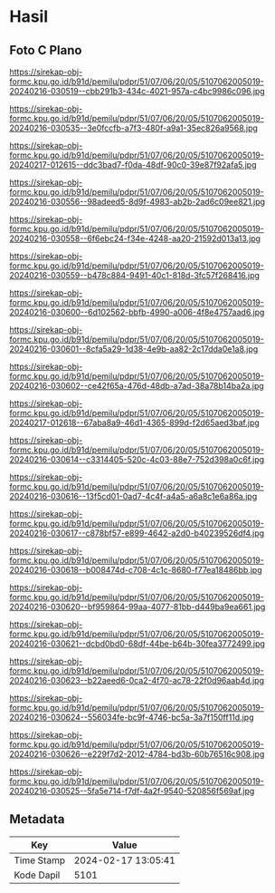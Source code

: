 # Hasil

## Foto C Plano

https://sirekap-obj-formc.kpu.go.id/b91d/pemilu/pdpr/51/07/06/20/05/5107062005019-20240216-030519--cbb291b3-434c-4021-957a-c4bc9986c096.jpg

https://sirekap-obj-formc.kpu.go.id/b91d/pemilu/pdpr/51/07/06/20/05/5107062005019-20240216-030535--3e0fccfb-a7f3-480f-a9a1-35ec826a9568.jpg

https://sirekap-obj-formc.kpu.go.id/b91d/pemilu/pdpr/51/07/06/20/05/5107062005019-20240217-012615--ddc3bad7-f0da-48df-90c0-39e87f92afa5.jpg

https://sirekap-obj-formc.kpu.go.id/b91d/pemilu/pdpr/51/07/06/20/05/5107062005019-20240216-030556--98adeed5-8d9f-4983-ab2b-2ad6c09ee821.jpg

https://sirekap-obj-formc.kpu.go.id/b91d/pemilu/pdpr/51/07/06/20/05/5107062005019-20240216-030558--6f6ebc24-f34e-4248-aa20-21592d013a13.jpg

https://sirekap-obj-formc.kpu.go.id/b91d/pemilu/pdpr/51/07/06/20/05/5107062005019-20240216-030559--b478c884-9491-40c1-818d-3fc57f268416.jpg

https://sirekap-obj-formc.kpu.go.id/b91d/pemilu/pdpr/51/07/06/20/05/5107062005019-20240216-030600--6d102562-bbfb-4990-a006-4f8e4757aad6.jpg

https://sirekap-obj-formc.kpu.go.id/b91d/pemilu/pdpr/51/07/06/20/05/5107062005019-20240216-030601--8cfa5a29-1d38-4e9b-aa82-2c17dda0e1a8.jpg

https://sirekap-obj-formc.kpu.go.id/b91d/pemilu/pdpr/51/07/06/20/05/5107062005019-20240216-030602--ce42f65a-476d-48db-a7ad-38a78b14ba2a.jpg

https://sirekap-obj-formc.kpu.go.id/b91d/pemilu/pdpr/51/07/06/20/05/5107062005019-20240217-012618--67aba8a9-46d1-4365-899d-f2d65aed3baf.jpg

https://sirekap-obj-formc.kpu.go.id/b91d/pemilu/pdpr/51/07/06/20/05/5107062005019-20240216-030614--c3314405-520c-4c03-88e7-752d398a0c6f.jpg

https://sirekap-obj-formc.kpu.go.id/b91d/pemilu/pdpr/51/07/06/20/05/5107062005019-20240216-030616--13f5cd01-0ad7-4c4f-a4a5-a6a8c1e6a86a.jpg

https://sirekap-obj-formc.kpu.go.id/b91d/pemilu/pdpr/51/07/06/20/05/5107062005019-20240216-030617--c878bf57-e899-4642-a2d0-b40239526df4.jpg

https://sirekap-obj-formc.kpu.go.id/b91d/pemilu/pdpr/51/07/06/20/05/5107062005019-20240216-030618--b008474d-c708-4c1c-8680-f77ea18486bb.jpg

https://sirekap-obj-formc.kpu.go.id/b91d/pemilu/pdpr/51/07/06/20/05/5107062005019-20240216-030620--bf959864-99aa-4077-81bb-d449ba9ea661.jpg

https://sirekap-obj-formc.kpu.go.id/b91d/pemilu/pdpr/51/07/06/20/05/5107062005019-20240216-030621--dcbd0bd0-68df-44be-b64b-30fea3772499.jpg

https://sirekap-obj-formc.kpu.go.id/b91d/pemilu/pdpr/51/07/06/20/05/5107062005019-20240216-030623--b22aeed6-0ca2-4f70-ac78-22f0d96aab4d.jpg

https://sirekap-obj-formc.kpu.go.id/b91d/pemilu/pdpr/51/07/06/20/05/5107062005019-20240216-030624--556034fe-bc9f-4746-bc5a-3a7f150ff11d.jpg

https://sirekap-obj-formc.kpu.go.id/b91d/pemilu/pdpr/51/07/06/20/05/5107062005019-20240216-030626--e229f7d2-2012-4784-bd3b-60b76516c908.jpg

https://sirekap-obj-formc.kpu.go.id/b91d/pemilu/pdpr/51/07/06/20/05/5107062005019-20240216-030525--5fa5e714-f7df-4a2f-9540-520856f569af.jpg


## Metadata

| Key        | Value               |
| ---------- | ------------------- |
| Time Stamp | 2024-02-17 13:05:41 |
| Kode Dapil | 5101                |




